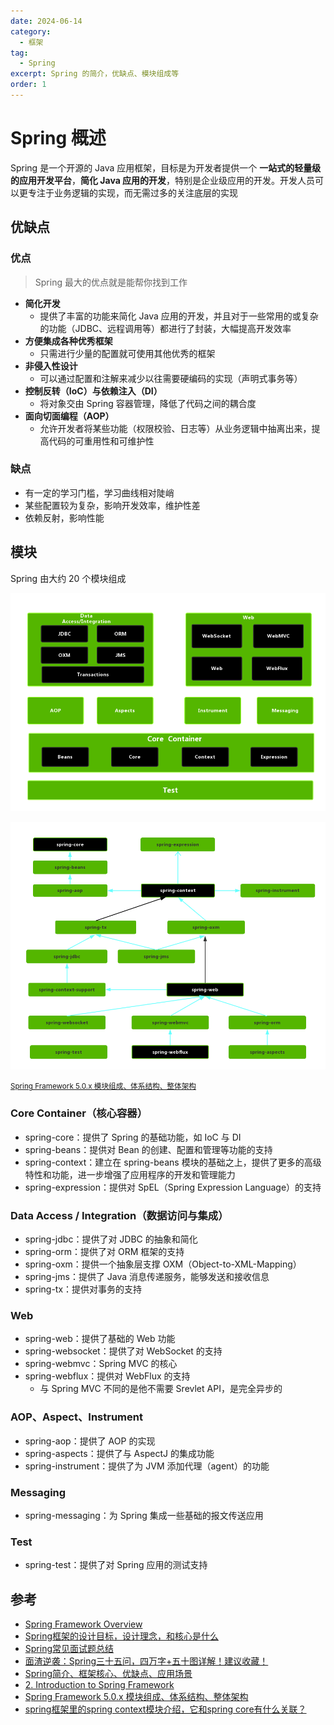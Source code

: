 ```yaml
---
date: 2024-06-14
category:
  - 框架
tag:
  - Spring
excerpt: Spring 的简介，优缺点、模块组成等
order: 1
---
```


# Spring 概述

Spring 是一个开源的 Java 应用框架，目标是为开发者提供一个 **一站式的轻量级的应用开发平台**，**简化 Java 应用的开发**，特别是企业级应用的开发。开发人员可以更专注于业务逻辑的实现，而无需过多的关注底层的实现

## 优缺点

### 优点

> Spring 最大的优点就是能帮你找到工作

- **简化开发**
  - 提供了丰富的功能来简化 Java 应用的开发，并且对于一些常用的或复杂的功能（JDBC、远程调用等）都进行了封装，大幅提高开发效率
- **方便集成各种优秀框架**
  - 只需进行少量的配置就可使用其他优秀的框架
- **非侵入性设计**
  - 可以通过配置和注解来减少以往需要硬编码的实现（声明式事务等）
- **控制反转（IoC）与依赖注入（DI）**
  - 将对象交由 Spring 容器管理，降低了代码之间的耦合度
- **面向切面编程（AOP）**
  - 允许开发者将某些功能（权限校验、日志等）从业务逻辑中抽离出来，提高代码的可重用性和可维护性

### 缺点

- 有一定的学习门槛，学习曲线相对陡峭
- 某些配置较为复杂，影响开发效率，维护性差
- 依赖反射，影响性能

## 模块

Spring 由大约 20 个模块组成

![](./md.assets/modules.png)

![](./md.assets/modules_relation.png)

<small>[Spring Framework 5.0.x 模块组成、体系结构、整体架构](https://blog.jacian.com/2020/09/03/8639a326bbf8/)</small>

### Core Container（核心容器）

- spring-core：提供了 Spring 的基础功能，如 IoC 与 DI
- spring-beans：提供对 Bean 的创建、配置和管理等功能的支持
- spring-context：建立在 spring-beans 模块的基础之上，提供了更多的高级特性和功能，进一步增强了应用程序的开发和管理能力
- spring-expression：提供对 SpEL（Spring Expression Language）的支持

### Data Access / Integration（数据访问与集成）

- spring-jdbc：提供了对 JDBC 的抽象和简化
- spring-orm：提供了对 ORM 框架的支持
- spring-oxm：提供一个抽象层支撑 OXM（Object-to-XML-Mapping）
- spring-jms：提供了 Java 消息传递服务，能够发送和接收信息
- spring-tx：提供对事务的支持

### Web

- spring-web：提供了基础的 Web 功能
- spring-websocket：提供了对 WebSocket 的支持
- spring-webmvc：Spring MVC 的核心
- spring-webflux：提供对 WebFlux 的支持
  - 与 Spring MVC 不同的是他不需要 Srevlet API，是完全异步的

### AOP、Aspect、Instrument

- spring-aop：提供了 AOP 的实现
- spring-aspects：提供了与 AspectJ 的集成功能
- spring-instrument：提供了为 JVM 添加代理（agent）的功能

### Messaging

- spring-messaging：为 Spring 集成一些基础的报文传送应用

### Test

- spring-test：提供了对 Spring 应用的测试支持

## 参考

- [Spring Framework Overview](https://docs.spring.io/spring-framework/reference/overview.html)
- [Spring框架的设计目标，设计理念，和核心是什么](https://blog.csdn.net/m0_59902592/article/details/128162180)
- [Spring常见面试题总结](https://javaguide.cn/system-design/framework/spring/spring-knowledge-and-questions-summary.html)
- [面渣逆袭：Spring三十五问，四万字+五十图详解！建议收藏！](https://mp.weixin.qq.com/s/Y17S85ntHm_MLTZMJdtjQQ)
- [Spring简介、框架核心、优缺点、应用场景](https://blog.csdn.net/ThinkWon/article/details/102810748)
- [2. Introduction to Spring Framework](https://docs.spring.io/spring-framework/docs/4.0.x/spring-framework-reference/html/overview.html)
- [Spring Framework 5.0.x 模块组成、体系结构、整体架构](https://blog.jacian.com/2020/09/03/8639a326bbf8/)
- [spring框架里的spring context模块介绍，它和spring core有什么关联？](https://www.cnblogs.com/shamo89/p/17500662.html)
